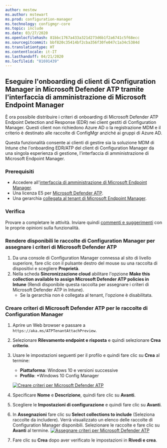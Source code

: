 ```yaml
---
author: mestew
ms.author: mstewart
ms.prod: configuration-manager
ms.technology: configmgr-core
ms.topic: include
ms.date: 03/27/2020
ms.openlocfilehash: 81bbc1767a433a321d273d6b1f2a6741c5f68ecc
ms.sourcegitcommit: bbf820c35414bf2cba356f30fe047c1a34c5384d
ms.translationtype: HT
ms.contentlocale: it-IT
ms.lasthandoff: 04/21/2020
ms.locfileid: "81691439"
---
```

## <a name="onboard-configuration-manager-clients-to-microsoft-defender-atp-via-the-microsoft-endpoint-manager-admin-center"></a><a name="bkmk_atp"></a> Eseguire l'onboarding di client di Configuration Manager in Microsoft Defender ATP tramite l'interfaccia di amministrazione di Microsoft Endpoint Manager
<!--5961658-->
È ora possibile distribuire i criteri di onboarding di Microsoft Defender ATP Endpoint Detection and Response (EDR) nei client gestiti di Configuration Manager. Questi client non richiedono Azure AD o la registrazione MDM e il criterio è destinato alle raccolte di ConfigMgr anziché ai gruppi di Azure AD.

Questa funzionalità consente ai clienti di gestire sia la soluzione MDM di Intune che l'onboarding EDR/ATP del client di Configuration Manager da una singola esperienza di gestione, l'interfaccia di amministrazione di Microsoft Endpoint Manager.

### <a name="prerequisites"></a>Prerequisiti

- Accedere all'[interfaccia di amministrazione di Microsoft Endpoint Manager](https://endpoint.microsoft.com/).
- Una licenza E5 per [Microsoft Defender ATP](https://docs.microsoft.com/windows/security/threat-protection/microsoft-defender-atp/minimum-requirements#licensing-requirements).
- Una gerarchia [collegata al tenant di Microsoft Endpoint Manager](https://docs.microsoft.com/configmgr/core/get-started/2020/technical-preview-2002-2#bkmk_attach).

### <a name="try-it-out"></a>Verifica

Provare a completare le attività. Inviare quindi [commenti e suggerimenti](../../technical-preview-2003.md#bkmk_feedback) con le proprie opinioni sulla funzionalità.

### <a name="make-configuration-manager-collections-available-to-assign-microsoft-defender-atp-policies"></a>Rendere disponibili le raccolte di Configuration Manager per assegnare i criteri di Microsoft Defender ATP

1. Da una console di Configuration Manager connessa al sito di livello superiore, fare clic con il pulsante destro del mouse su una raccolta di dispositivi e scegliere **Proprietà**.
1. Nella scheda **Sincronizzazione cloud** abilitare l'opzione **Make this collection available to assign Microsoft Defender ATP policies in Intune** (Rendi disponibile questa raccolta per assegnare i criteri di Microsoft Defender ATP in Intune).
   - Se la gerarchia non è collegata al tenant, l'opzione è disabilitata.

### <a name="create-microsoft-defender-atp-policy-for-configuration-manager-collections"></a>Creare criteri di Microsoft Defender ATP per le raccolte di Configuration Manager

1. Aprire un Web browser e passare a `https://aka.ms/ATPTenantAttachPreview`.
1. Selezionare **Rilevamento endpoint e risposta** e quindi selezionare **Crea criterio**.
1. Usare le impostazioni seguenti per il profilo e quindi fare clic su **Crea** al termine:
   - **Piattaforma**: Windows 10 e versioni successive
   - **Profilo**: *Windows 10 Config Manager

   [![Creare criteri per Microsoft Defender ATP](../../media/5691658-create-atp-policy.png)](../../media/5691658-create-atp-policy.png#lightbox)
1. Specificare **Nome** e **Descrizione**, quindi fare clic su **Avanti**.
1. Scegliere le **Impostazioni di configurazione** e quindi fare clic su **Avanti**.
1. In **Assegnazioni** fare clic su **Select collections to include** (Seleziona raccolte da includere). Verrà visualizzato un elenco delle raccolte di Configuration Manager disponibili. Selezionare le raccolte e fare clic su **Avanti** al termine.
   [![Assegnare criteri per Microsoft Defender ATP](../../media/5691658-assign-atp-policy.png)](../../media/5691658-assign-atp-policy.png#lightbox)
1. Fare clic su **Crea** dopo aver verificato le impostazioni in **Rivedi e crea**.